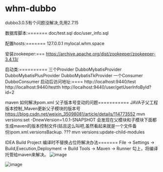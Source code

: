 # whm-dubbo
dubbo3.0.5有个问题没解决,先用2.7.15

数据库脚本:=======
doc/test.sql 
doc/user_info.sql

配置hosts:=======
127.0.0.1 mylocal.whm.space

安装zookeeper:===
https://archive.apache.org/dist/zookeeper/zookeeper-3.4.13/

启动类:==========
三个Provider
DubboMybatisProvider
DubboMybatisPlusProvider
DubboMybatisTkProvider
一个Consumer
DubboConsumer
启动后访问地址:====
http://localhost:9440/test
http://localhost:9440/testth
http://localhost:9440/user/getUserInfoById?id=2

maven 如何解决pom.xml 父子版本号变动的问题===========
JAVA子父工程版本控制_Maven更新父子模块的版本号
https://blog.csdn.net/weixin_35098081/article/details/114773552
mvn versions:set -DnewVersion=1.0.1-SNAPSHOT
会发现在父模块和子模块下面都生成maven的版本控制文件(姑且这么叫吧,虽然看起来就是一个文件备份)pom.xml.versionsBackup.
??? mvn versions:update-child-modules

IDEA Build Project 编译时不替换占位符解决办法=======
File -> Settings -> Build,Execution,Deployment -> Build Tools -> Maven -> Runner
勾上，将编译托管给maven来解决。
![image](https://user-images.githubusercontent.com/9797304/152683330-5d9e0f3f-2352-41f1-b2b7-5c42562c1133.png)

![image](https://user-images.githubusercontent.com/9797304/152683459-a46d9b75-109b-42d6-935b-6e3de8b3064a.png)

